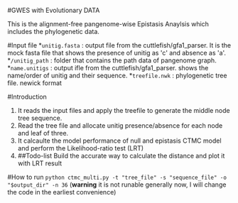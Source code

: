 #GWES with Evolutionary DATA

This is the alignment-free pangenome-wise Epistasis Anaylsis which includes the phylogenetic data.

#Input file
*`unitig.fasta` : output file from the cuttlefish/gfa1_parser. It is the mock fasta file that shows the presence of unitig as 'c' and absence as 'a'.
*`/unitig_path` : folder that contains the path data of pangenome graph.
*`name.unitigs` : output ifle from the cuttlefish/gfa1_parser. shows the name/order of unitig and their sequence.
*`treefile.nwk` : phylogenetic tree file. newick format

#Introduction
1. It reads the input files and apply the treefile to generate the middle node tree sequence.
2. Read the tree file and allocate unitig presence/absence for each node and leaf of three.
3. It calcaulte the model performance of null and epistasis CTMC model and perform the Likelihood-ratio test (LRT)
4. ##Todo-list Build the accurate way to calculate the distance and plot it with LRT result

#How to run
`python ctmc_multi.py -t "tree_file" -s "sequence_file" -o "$output_dir" -n 36`
(**warning** it is not runable generally now, I will change the code in the earliest convenience)
